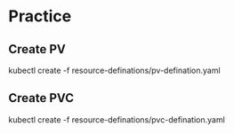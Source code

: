 # Practice 

## Create PV

kubectl create -f resource-definations/pv-defination.yaml

## Create PVC
kubectl create -f resource-definations/pvc-defination.yaml

